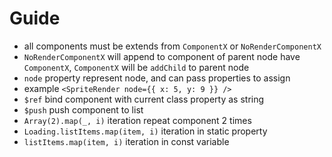 # Guide
- all components must be extends from `ComponentX` or `NoRenderComponentX`
- `NoRenderComponentX` will append to component of parent node have `ComponentX`, `ComponentX` will be `addChild` to parent node
- `node` property represent node, and can pass properties to assign
- example ```<SpriteRender node={{ x: 5, y: 9 }} />```
- `$ref` bind component with current class property as string
- `$push` push component to list
- `Array(2).map(_, i)` iteration repeat component 2 times
- `Loading.listItems.map(item, i)` iteration in static property
- `listItems.map(item, i)` iteration in const variable
